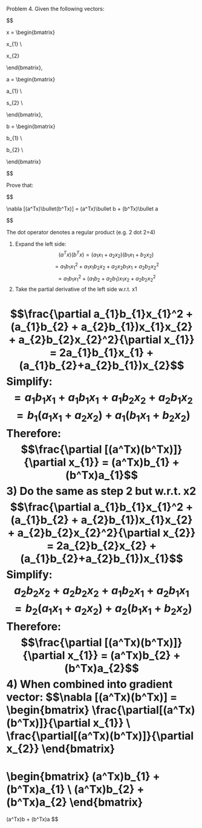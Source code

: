 Problem 4. Given the following vectors:

$$

x = \begin{bmatrix}

x_{1} \\

x_{2}

\end{bmatrix},

a = \begin{bmatrix}

a_{1} \\

s_{2} \\

\end{bmatrix},

b = \begin{bmatrix}

b_{1} \\

b_{2} \\

\end{bmatrix}

$$

Prove that:

$$

\nabla [(a^Tx)\bullet(b^Tx)] = (a^Tx)\bullet b + (b^Tx)\bullet a

$$

The dot operator denotes a regular product (e.g. 2 dot 2=4)


1) Expand the left side:
$$(a^Tx)(b^Tx) = (a_{1}x_{1}+a_{2}x_{2})(b_{1}x_{1}+b_{2}x_{2})$$
$$= a_{1}b_{1}x_{1}^2 + a_{1}x_{1}b_{2}x_{2} + a_{2}x_{2}b_{1}x_{1} + a_{2}b_{2}x_{2}^2$$
$$= a_{1}b_{1}x_{1}^2 + (a_{1}b_{2} + a_{2}b_{1})x_{1}x_{2} + a_{2}b_{2}x_{2}^2$$
2) Take the partial derivative of the left side w.r.t. x1

$$\frac{\partial a_{1}b_{1}x_{1}^2 + (a_{1}b_{2} + a_{2}b_{1})x_{1}x_{2} + a_{2}b_{2}x_{2}^2}{\partial x_{1}} = 2a_{1}b_{1}x_{1} + (a_{1}b_{2}+a_{2}b_{1})x_{2}$$
Simplify:
$$= a_{1}b_{1}x_{1} + a_{1}b_{1}x_{1} +a_{1}b_{2}x_{2} + a_{2}b_{1}x_{2}$$
$$= b_{1}(a_{1}x_{1}+a_{2}x_{2}) + a_{1}(b_{1}x_{1}+b_{2}x_{2})$$
Therefore:
$$\frac{\partial [(a^Tx)(b^Tx)]}{\partial x_{1}} = (a^Tx)b_{1} + (b^Tx)a_{1}$$
3) Do the same as step 2 but w.r.t. x2
$$\frac{\partial a_{1}b_{1}x_{1}^2 + (a_{1}b_{2} + a_{2}b_{1})x_{1}x_{2} + a_{2}b_{2}x_{2}^2}{\partial x_{2}} = 2a_{2}b_{2}x_{2} + (a_{1}b_{2}+a_{2}b_{1})x_{1}$$
Simplify:
$$a_{2}b_{2}x_{2} + a_{2}b_{2}x_{2} + a_{1}b_{2}x_{1} + a_{2}b_{1}x_{1}$$
$$ = b_{2}(a_{1}x_{1}+a_{2}x_{2}) + a_{2}(b_{1}x_{1}+b_{2}x_{2})$$
Therefore:
$$\frac{\partial [(a^Tx)(b^Tx)]}{\partial x_{1}} = (a^Tx)b_{2} + (b^Tx)a_{2}$$
4) When combined into gradient vector:
$$\nabla [(a^Tx)(b^Tx)] = \begin{bmatrix}
\frac{\partial[(a^Tx)(b^Tx)]}{\partial x_{1}} \\
\frac{\partial[(a^Tx)(b^Tx)]}{\partial x_{2}}
\end{bmatrix}
=
\begin{bmatrix}
(a^Tx)b_{1} + (b^Tx)a_{1} \\
(a^Tx)b_{2} + (b^Tx)a_{2}
\end{bmatrix}
=
(a^Tx)b + (b^Tx)a
$$
